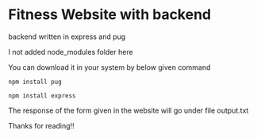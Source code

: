 # Fitness Website with backend

backend written in express and pug

I not added node_modules folder here

You can download it in your system by below given command

```npm install pug```

```npm install express```

The response of the form given in the website will go under file output.txt

Thanks for reading!!